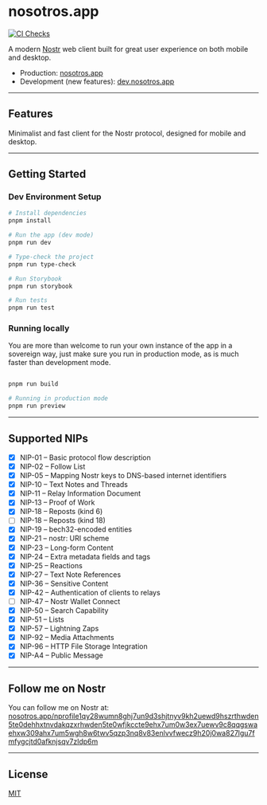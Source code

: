 # nosotros.app

[![CI Checks](https://github.com/cesardeazevedo/nosotros/actions/workflows/ci-checks.yml/badge.svg)](https://github.com/cesardeazevedo/nosotros/actions/workflows/ci-checks.yml)

A modern [Nostr](https://nostr.com) web client built for great user experience on both mobile and desktop.

- Production: [nosotros.app](https://nosotros.app)
- Development (new features): [dev.nosotros.app](https://dev.nosotros.app)

---

## Features

Minimalist and fast client for the Nostr protocol, designed for mobile and desktop.

---

## Getting Started

### Dev Environment Setup

```bash
# Install dependencies
pnpm install

# Run the app (dev mode)
pnpm run dev

# Type-check the project
pnpm run type-check

# Run Storybook
pnpm run storybook

# Run tests
pnpm run test
```

### Running locally

You are more than welcome to run your own instance of the app in a sovereign way, just make sure you run in production mode,
as is much faster than development mode.

```bash

pnpm run build

# Running in production mode
pnpm run preview

```

---

## Supported NIPs

- [x] NIP-01 – Basic protocol flow description
- [x] NIP-02 – Follow List
- [x] NIP-05 – Mapping Nostr keys to DNS-based internet identifiers
- [x] NIP-10 – Text Notes and Threads
- [x] NIP-11 – Relay Information Document
- [x] NIP-13 – Proof of Work
- [x] NIP-18 – Reposts (kind 6)
- [ ] NIP-18 – Reposts (kind 18)
- [x] NIP-19 – bech32-encoded entities
- [x] NIP-21 – nostr: URI scheme
- [x] NIP-23 – Long-form Content
- [x] NIP-24 – Extra metadata fields and tags
- [x] NIP-25 – Reactions
- [x] NIP-27 – Text Note References
- [x] NIP-36 – Sensitive Content
- [x] NIP-42 – Authentication of clients to relays
- [ ] NIP-47 – Nostr Wallet Connect
- [x] NIP-50 – Search Capability
- [x] NIP-51 – Lists
- [x] NIP-57 – Lightning Zaps
- [x] NIP-92 – Media Attachments
- [x] NIP-96 – HTTP File Storage Integration
- [x] NIP-A4 – Public Message

---

## Follow me on Nostr

You can follow me on Nostr at:
[nosotros.app/nprofile1qy28wumn8ghj7un9d3shjtnyv9kh2uewd9hszrthwden5te0dehhxtnvdakqzxrhwden5te0wfjkccte9ehx7um0w3ex7uewv9c8qqgswaehxw309ahx7um5wgh8w6twv5qzp3nq8v83enlvvfwecz9h20j0wa827lgu7fmfygcjtd0afknjsqv7zldp6m](https://dev.nosotros.app/nprofile1qy28wumn8ghj7un9d3shjtnyv9kh2uewd9hszrthwden5te0dehhxtnvdakqzxrhwden5te0wfjkccte9ehx7um0w3ex7uewv9c8qqgswaehxw309ahx7um5wgh8w6twv5qzp3nq8v83enlvvfwecz9h20j0wa827lgu7fmfygcjtd0afknjsqv7zldp6m)

---

## License

[MIT](./LICENSE)
